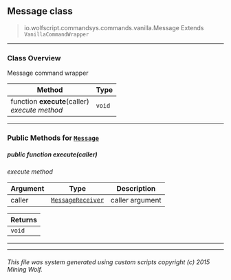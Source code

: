 ## Message __class__

>io.wolfscript.commandsys.commands.vanilla.Message
>Extends `VanillaCommandWrapper`

---

### Class Overview

Message command wrapper

Method | Type   
--- | :--- 
 function __execute__(caller) <br> _execute method_ | `void`



---


### Public Methods for [`Message`](Message.md)

##### <a id='execute'></a>public  function __execute__(caller)

_execute method_

Argument | Type | Description  
--- | --- | --- 
caller | [`MessageReceiver`](..\..\..\chat\MessageReceiver.md) | caller argument

Returns | 
--- | 
`void` |


---
---


###### This file was system generated using custom scripts copyright (c) 2015 Mining Wolf.
	

